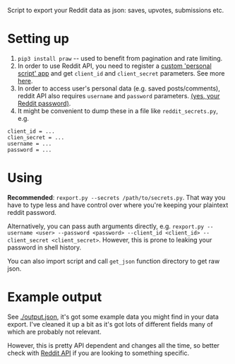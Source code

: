 Script to export your Reddit data as json: saves, upvotes, submissions etc.


# Setting up
1. `pip3 install praw` -- used to benefit from pagination and rate limiting.
2. In order to use Reddit API, you need to register a [custom 'personal script' app](https://www.reddit.com/prefs/apps) and get `client_id` and `client_secret` parameters.
   See more [here](https://praw.readthedocs.io/en/latest/getting_started/authentication.html).
3. In order to access user's personal data (e.g. saved posts/comments), reddit API also requires `username` and `password` parameters.
   [(yes, your Reddit password)](https://praw.readthedocs.io/en/latest/getting_started/quick_start.html#authorized-reddit-instances).
4. It might be convenient to dump these in a file like `reddit_secrets.py`, e.g. 
```
client_id = ...
clien_secret = ...
username = ...
password = ...
```

# Using
**Recommended**: `rexport.py --secrets /path/to/secrets.py`. That way you have to type less and have control over where you're keeping your plaintext reddit password.

Alternatively, you can pass auth arguments directly, e.g. `rexport.py --username <user> --password <password> --client_id <client_id> --client_secret <client_secret>`.
However, this is prone to leaking your password in shell history.

You can also import script and call `get_json` function directory to get raw json.

# Example output
See [./output.json](output.json), it's got some example data you might find in your data export. I've cleaned it up a bit as it's got lots of different fields many of which are probably not relevant.

However, this is pretty API dependent and changes all the time, so better check with [Reddit API](https://www.reddit.com/dev/api) if you are looking to something specific.
